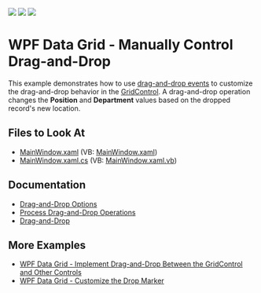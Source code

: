 <!-- default badges list -->
![](https://img.shields.io/endpoint?url=https://codecentral.devexpress.com/api/v1/VersionRange/128651902/21.1.5%2B)
[![](https://img.shields.io/badge/Open_in_DevExpress_Support_Center-FF7200?style=flat-square&logo=DevExpress&logoColor=white)](https://supportcenter.devexpress.com/ticket/details/E3921)
[![](https://img.shields.io/badge/📖_How_to_use_DevExpress_Examples-e9f6fc?style=flat-square)](https://docs.devexpress.com/GeneralInformation/403183)
<!-- default badges end -->

# WPF Data Grid - Manually Control Drag-and-Drop

This example demonstrates how to use [drag-and-drop events](https://docs.devexpress.com/WPF/119241/controls-and-libraries/data-grid/drag-and-drop/drag-and-drop-options) to customize the drag-and-drop behavior in the [GridControl](https://docs.devexpress.com/WPF/DevExpress.Xpf.Grid.GridControl).
A drag-and-drop operation changes the **Position** and **Department** values based on the dropped record's new location.

<!-- default file list -->

## Files to Look At

* [MainWindow.xaml](./CS/MainWindow.xaml) (VB: [MainWindow.xaml](./VB/MainWindow.xaml))
* [MainWindow.xaml.cs](./CS/MainWindow.xaml.cs) (VB: [MainWindow.xaml.vb](./VB/MainWindow.xaml.vb))

<!-- default file list end -->

## Documentation

* [Drag-and-Drop Options](https://docs.devexpress.com/WPF/119241/controls-and-libraries/data-grid/drag-and-drop/drag-and-drop-options)
* [Process Drag-and-Drop Operations](https://docs.devexpress.com/WPF/400431/controls-and-libraries/data-grid/drag-and-drop/process-drag-and-drop-operations)
* [Drag-and-Drop](http://docs.devexpress.com/WPF/11346/controls-and-libraries/data-grid/drag-and-drop)

## More Examples

* [WPF Data Grid - Implement Drag-and-Drop Between the GridControl and Other Controls](https://github.com/DevExpress-Examples/how-to-implement-drag-and-drop-between-the-gridcontrol-and-other-controls-t566741)
* [WPF Data Grid - Customize the Drop Marker](https://github.com/DevExpress-Examples/how-to-customize-drop-marker-t568780)
